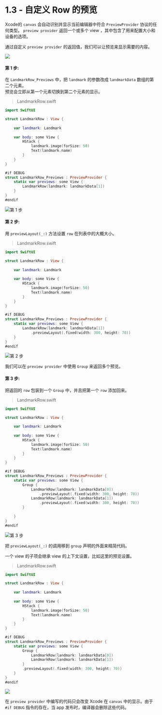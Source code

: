 # 1.3 - 自定义 Row 的预览

Xcode的 `canvas` 会自动识别并显示当前编辑器中符合 `PreviewProvider` 协议的任何类型。 `preview provider` 返回一个或多个 view ，其中包含了用来配置大小和设备的选项。

通过自定义 `preview provider` 的返回值，我们可以让预览来显示需要的内容。

![](../../../.gitbook/assets/snip20190629_53.png)

#### 第 1 步:

在 `LandmarkRow_Previews` 中，把 `landmark` 的参数改成 `landmarkData` 数组的第二个元素。  
预览会立即从第一个元素切换到第二个元素的显示。

> LandmarkRow.swift

```swift
import SwiftUI

struct LandmarkRow : View {
    
    var landmark: Landmark
    
    var body: some View {
        HStack {
            landmark.image(forSize: 50)
            Text(landmark.name)
        }
    }
}

#if DEBUG
struct LandmarkRow_Previews : PreviewProvider {
    static var previews: some View {
        LandmarkRow(landmark: landmarkData[1])
    }
}
#endif
```

![&#x7B2C; 1 &#x6B65;](../../../.gitbook/assets/snip20190629_54.png)

#### 第 2 步:

用 `previewLayout(_:)` 方法设置 `row` 在列表中的大概大小。

> LandmarkRow.swift

```swift
import SwiftUI

struct LandmarkRow : View {
    
    var landmark: Landmark
    
    var body: some View {
        HStack {
            landmark.image(forSize: 50)
            Text(landmark.name)
        }
    }
}

#if DEBUG
struct LandmarkRow_Previews : PreviewProvider {
    static var previews: some View {
        LandmarkRow(landmark: landmarkData[1])
            .previewLayout(.fixed(width: 300, height: 70))
    }
}
#endif
```

![&#x7B2C; 2 &#x6B65;](../../../.gitbook/assets/snip20190629_55.png)

我们可以在 `preview provider` 中使用 `Group` 来返回多个预览。

#### 第 3 步:

把返回的 `row` 包装到一个 `Group` 中，并且把第一个 `row` 添加回来。

> LandmarkRow.swift

```swift
import SwiftUI

struct LandmarkRow : View {
    
    var landmark: Landmark
    
    var body: some View {
        HStack {
            landmark.image(forSize: 50)
            Text(landmark.name)
        }
    }
}

#if DEBUG
struct LandmarkRow_Previews : PreviewProvider {
    static var previews: some View {
        Group {
            LandmarkRow(landmark: landmarkData[0])
                .previewLayout(.fixed(width: 300, height: 70))
            LandmarkRow(landmark: landmarkData[1])
                .previewLayout(.fixed(width: 300, height: 70))
        }
        
    }
}
#endif
```

![&#x7B2C; 3 &#x6B65;](../../../.gitbook/assets/snip20190629_56.png)

把 `previewLayout(_:)` 的调用移到 `group` 声明的外面来精简代码。

一个 view 的子项会继承 view 的上下文设置，比如这里的预览设置。

> LandmarkRow.swift

```swift
import SwiftUI

struct LandmarkRow : View {
    
    var landmark: Landmark
    
    var body: some View {
        HStack {
            landmark.image(forSize: 50)
            Text(landmark.name)
        }
    }
}

#if DEBUG
struct LandmarkRow_Previews : PreviewProvider {
    static var previews: some View {
        Group {
            LandmarkRow(landmark: landmarkData[0])
            LandmarkRow(landmark: landmarkData[1])
        }
        .previewLayout(.fixed(width: 300, height: 70))
    }
}
#endif
```

![](../../../.gitbook/assets/image%20%2824%29.png)

在 `preview provider` 中编写的代码只会改变 Xcode 在 `canvas` 中的显示。由于 `#if DEBUG` 指令的存在，当 app 发布时，编译器会删除这些代码。



